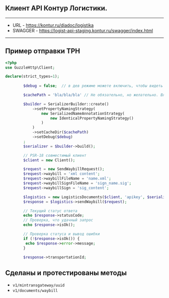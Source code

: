 ## Клиент API Контур Логистики.

---------------------------

- URL - https://kontur.ru/diadoc/logistika
- SWAGGER - https://logist-api-staging.kontur.ru/swagger/index.html
---------------------------

## Пример отправки ТРН

```php
<?php
use GuzzleHttp\Client;

declare(strict_types=1);
        
        $debug = false;  // в дев режиме можете включить, чтобы видеть ошибки

        $cachePath = 'bla/bla/bla' // Не обязательно, но желательно. Влияет на скорость

        $builder = SerializerBuilder::create()
            ->setPropertyNamingStrategy(
                new SerializedNameAnnotationStrategy(
                    new IdenticalPropertyNamingStrategy()
                )
            )
            ->setCacheDir($cachePath)
            ->setDebug($debug)
        ;
        $serializer = $builder->build();

        // PSR-18 совместимый клиент
        $client = new Client();

        $request = new SendWaybillRequest();
        $request->waybill = 'xml content';
        $request->waybillFileName = 'name.xml';
        $request->waybillSignFileName = 'sign_name.sig';
        $request->waybillSign = 'sig_content';

        $logistics = new LogisticsDocuments($client, 'apikey', $serializer, 'URL'));
        $response = $logistics->sendWaybill($request);

        // Текущий статус ответа
        echo $response->statusCode;
        // Проверка, что удачный запрос
        echo $response->isOk();

        // Проверка статуса и вывод ошибки
        if (!$response->isOk()) {
         echo $response->error->message;
        }

        $response->transportationId;
```

## Сделаны и протестированы методы

- `v1/mintransgateway/uuid`
- `v1/documents/waybill`